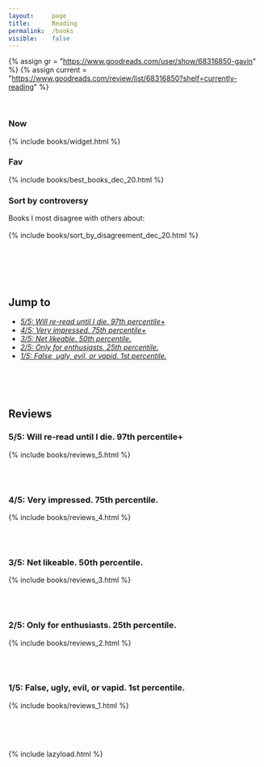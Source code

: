 ```yaml
---
layout:     page
title:      Reading
permalink:  /books
visible:    false
---
```


{%	assign gr = "https://www.goodreads.com/user/show/68316850-gavin"	%}
{%	assign current = "https://www.goodreads.com/review/list/68316850?shelf=currently-reading"	%}



<style>

	.short-column { width: 15%; }
	
	.long-column { width: 85%; }


	table {
    	border-collapse: collapse;
    	border-spacing: 0;
    	table-layout: fixed;
		width: 100%!important;
	}
	
	td {
		vertical-align: top;
    	padding: 8px; 
	}

	.rating {
		text-align: center;
		font-size: 22pt;
	}

	.best {
		border-spacing: 5;
	}

	th  {
		text-align: center!important;
	}

</style>

<br>

<div class="accordion">
	<h3>Now</h3>
	<div>
		{%	include books/widget.html	%}
	</div>
	<!--  -->
	<!--  -->
	<h3>Fav</h3>
	<div>
		{%	include books/best_books_dec_20.html	%}
	</div>
	<!--  -->
	<!--  -->
	<h3>Sort by controversy</h3>
	<div>
		Books I most disagree with others about:<br><br>
		{%	include books/sort_by_disagreement_dec_20.html	%}
	</div>
</div>

<br><br><br><br>


## Jump to

* _<a href="#five">5/5: Will re-read until I die. 97th percentile+</a>_
* _<a href="#four">4/5: Very impressed. 75th percentile+</a>_
* _<a href="#three">3/5: Net likeable. 50th percentile.</a>_
* _<a href="#two">2/5: Only for enthusiasts. 25th percentile.</a>_
* _<a href="#one">1/5: False, ugly, evil, or vapid. 1st percentile.</a>_

<br><br><br>

## Reviews

<a name="five"></a>

### 5/5: Will re-read until I die. 97th percentile+

<a name="five"></a>

{%	include books/reviews_5.html	%}

<!-- </i></td></tr></ul></td></tr></i></li></ul></blockquote></td></tr></ul></td></tr></i></td></tr></li></li></li></li></td></tr> -->

<a name="four"></a>
<br><br>

### 4/5: Very impressed. 75th percentile.

{%	include books/reviews_4.html	%}

<!-- </i></td></tr></i></i></i></td></tr></ul></td></tr></i></td></tr></i></td></tr></li></li></ul></i></blockquote></td></tr></div></div></blockquote></td></tr></i></blockquote></td></tr></li></li></ul></div></td></tr> -->

<a name="three"></a>
<br><br>

### 3/5: Net likeable. 50th percentile.

{%	include books/reviews_3.html	%}

<!--     </i></i></td></tr></i></blockquote></td></tr></span></i></blockquote></td></tr></blockquote></i></td></tr></i></i></i></td></tr></i></blockquote></td></tr></i></i></blockquote></td></tr></i></li></i></li></i></li></ul></i></blockquote></blockquote></td></tr></i></i></td></tr> -->


<a name="two"></a>
<br><br>

### 2/5: Only for enthusiasts. 25th percentile.

{%	include books/reviews_2.html	%}

<!-- </i></blockquote></td></tr></i></td></tr></blockquote></td></tr></i></blockquote></td></tr></I></blockquote></td></tr></i></td></tr> -->

<a name="one"></a>
<br><br>

### 1/5: False, ugly, evil, or vapid. 1st percentile.

{%	include books/reviews_1.html	%}

<br><br><br>


{% 	include lazyload.html 	%}